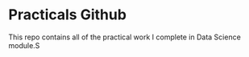 # Practicals Github
This repo contains all of the practical work I complete in Data Science module.S
